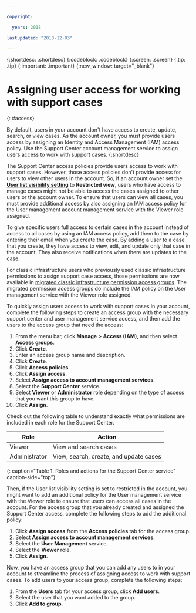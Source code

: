 ```yaml
---

copyright:

  years: 2018

lastupdated: "2018-12-03"

---
```



{:shortdesc: .shortdesc}
{:codeblock: .codeblock}
{:screen: .screen}
{:tip: .tip}
{:important: .important}
{:new_window: target="_blank"}

# Assigning user access for working with support cases
{: #access}

By default, users in your account don't have access to create, update, search, or view cases. As the account owner, you must provide users access by assigning an Identity and Access Management (IAM) access policy. Use the Support Center account management service to assign users access to work with support cases. 
{:shortdesc}

The Support Center access policies provide users access to work with support cases. However, those access policies don't provide access for users to view other users in the account. So, if an account owner set the [**User list visibility setting**](/docs/iam/userlist.html#userlistview) to **Restricted view**, users who have access to manage cases might not be able to access the cases assigned to other users or the account owner. To ensure that users can view all cases, you must provide additional access by also assigning an IAM access policy for the User management account management service with the Viewer role assigned. 

To give specific users full access to certain cases in the account instead of access to all cases by using an IAM access policy, add them to the case by entering their email when you create the case. By adding a user to a case that you create, they have access to view, edit, and update only that case in the account. They also receive notifications when there are updates to the case.

For classic infrastructure users who previously used classic infrastructure permissions to assign support case access, those permissions are now available in [migrated classic infrastructure permission access groups](/docs/iam/infrastructureaccess.html#predefined). The migrated permission access groups do include the IAM policy on the User management service with the Viewer role assigned.

To quickly assign users access to work with support cases in your account, complete the following steps to create an access group with the necessary support center and user management service access, and then add the users to the access group that need the access:

1. From the menu bar, click **Manage** &gt; **Access (IAM)**, and then select **Access groups**.
2. Click **Create**. 
3. Enter an access group name and description. 
4. Click **Create**. 
5. Click **Access policies**.
6. Click **Assign access**.
7. Select **Assign access to account management services**.
8. Select the **Support Center** service.
9. Select **Viewer** or **Administrator** role depending on the type of access that you want this group to have.
10. Click **Assign**.

Check out the following table to understand exactly what permissions are included in each role for the Support Center.

| Role | Action | 
|--------|---------------|
|Viewer  | View and search cases |
|Administrator | View, search, create, and update cases|
{: caption="Table 1. Roles and actions for the Support Center service" caption-side="top"}

Then, if the User list visibility setting is set to restricted in the account, you might want to add an additional policy for the User management service with the Viewer role to ensure that users can access all cases in the account. For the access group that you already created and assigned the Support Center access, complete the following steps to add the additional policy:

1. Click **Assign access** from the **Access policies** tab for the access group.
2. Select **Assign access to account management services**.
3. Select the **User Management** service.
4. Select the **Viewer** role.
5. Click **Assign**.

Now, you have an access group that you can add any users to in your account to streamline the process of assigning access to work with support cases. To add users to your access group, complete the following steps:

1. From the **Users** tab for your access group, click **Add users**.
2. Select the user that you want added to the group.
3. Click **Add to group**.



